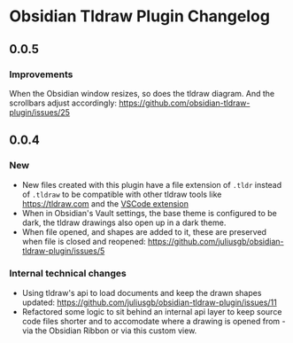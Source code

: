 # Obsidian Tldraw Plugin Changelog

## 0.0.5

### Improvements

When the Obsidian window resizes, so does the tldraw diagram. And the scrollbars adjust accordingly:
https://github.com/obsidian-tldraw-plugin/issues/25

## 0.0.4

### New
- New files created with this plugin have a file extension of `.tldr` instead of `.tldraw` to be compatible with other
tldraw tools like <https://tldraw.com> and the [VSCode extension](https://marketplace.visualstudio.com/items?itemName=tldraw-org.tldraw-vscode)
- When in Obsidian's Vault settings, the base theme is configured to be dark, the tldraw drawings also open up in a
dark theme.
- When file opened, and shapes are added to it, these are preserved when file is closed and reopened:
https://github.com/juliusgb/obsidian-tldraw-plugin/issues/5

### Internal technical changes

- Using tldraw's api to load documents and keep the drawn shapes updated:
https://github.com/juliusgb/obsidian-tldraw-plugin/issues/11
- Refactored some logic to sit behind an internal api layer to keep source code files shorter and
to accomodate where a drawing is opened from - via the Obsidian Ribbon or via this custom view.
